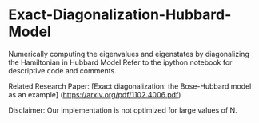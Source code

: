 # Exact-Diagonalization-Hubbard-Model
Numerically computing the eigenvalues and eigenstates by diagonalizing the Hamiltonian in Hubbard Model
Refer to the ipython notebook for descriptive code and comments. 

Related Research Paper: [Exact diagonalization: the Bose-Hubbard model as an example] (https://arxiv.org/pdf/1102.4006.pdf)

Disclaimer: Our implementation is not optimized for large values of N.
